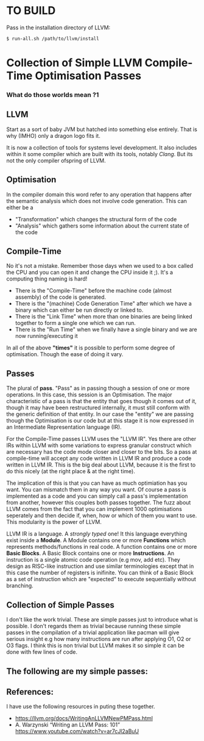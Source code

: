 # TO BUILD
Pass in the installation directory of LLVM: 

`$ run-all.sh /path/to/llvm/install`


# Collection of Simple LLVM Compile-Time Optimisation Passes
### What do those worlds mean ?1

## LLVM
Start as a sort of baby JVM but hatched into something else entirely. 
That is why (IMHO) only a dragon logo fits it.

It is now a collection of tools for systems level development. 
It also includes within it some compiler which are built with its tools, notably *Clang*. But its not the only compiler ofspring of LLVM.

## Optimisation
In the compiler domain this word refer to any operation that happens after the semantic analysis which does not involve code generation. This can either be a
- "Transformation" which changes the structural form of the code
- "Analysis" which gathers some information about the current state of the code


## Compile-Time
No it's not a mistake. Remember those days when we used to a box called the CPU and you can open it and change the CPU inside it ;). It's a computing thing naming is hard!

- There is the "Compile-Time" before the machine code (almost assembly) of the code is generated.
- There is the "(machine) Code Generation Time" after which we have a binary which can either be run directly or linked to.
- There is the "Link Time" when more than one binaries are being linked together to form a single one which we can run.
- There is the "Run Time" when we finally have a single binary and we are now running/executing it

In all of the above **"times"** it is possible to perform some degree of optimisation. Though the ease of doing it vary.

## Passes
The plural of **pass**. "Pass" as in passing though a session of one or more operations. In this case, this session is an Optimisation. The major characteristic of a pass is that the entity that goes though it comes out of it, though it may have been restructured internally, it must still conform with the generic definition of that entity. In our case the "entity" we are passing though the Optimisation is our code but at this stage it is now expressed in an Intermediate Representation language (IR).

For the Compile-Time passes LLVM uses the "LLVM IR". Yes there are other IRs within LLVM with some variations to express granular construct which are necessary has the code mode closer and closer to the bits. So a pass at compile-time will accept any code written in LLVM IR and produce a code written in LLVM IR. This is the big deal about LLVM, because it is the first to do this nicely (at the right place & at the right time).

The implication of this is that you can have as much optimiation has you want. You can mismatch them in any way you want. Of course a pass is implemented as a code and you can simply call a pass's implementation from another, however this couples both passes together. The fuzz about LLVM comes from the fact that you can implement 1000 optimisations seperately and then decide if, when, how or which of them you want to use. This modularity is the power of LLVM.

LLVM IR is a language. A *strongly typed* one! It this language everything exist inside a **Module**. A Module contains one or more **Functions** which represents methods/functions in real code. A function contains one or more **Basic Blocks**. A Basic Block contains one or more **Instructions**. An instruction is a single atomic code operation (e.g mov, add etc). They design as RISC-like instruction and use similar terminologies except that in this case the number of registers is inifinite. You can think of a Basic Block as a set of instruction which are "expected" to execute sequentially without branching.

## Collection of Simple Passes
I don't like the work trivial. These are simple passes just to introduce what is possible. I don't regards them as trivial because running these simple passes in the compilation of a trivial application like pacman will give serious insight e.g how many instructions are run after applying O1, O2 or O3 flags. I think this is non trivial but LLVM makes it so simple it can be done with few lines of code.

The following are my simple passes:
- 

## References:
I have use the following resources in puting these together.
- https://llvm.org/docs/WritingAnLLVMNewPMPass.html
- A. Warzynski “Writing an LLVM Pass: 101” https://www.youtube.com/watch?v=ar7cJl2aBuU 